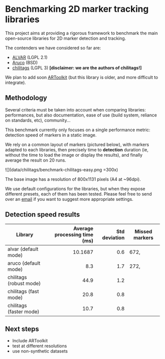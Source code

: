 Benchmarking 2D marker tracking libraries
=========================================

This project aims at providing a rigorous framework to benchmark
the main open-source libraries for 2D marker detection and tracking.

The contenders we have considered so far are:

- [ALVAR](http://virtual.vtt.fi/virtual/proj2/multimedia/alvar/) (LGPL 2.1)
- [Aruco](http://www.uco.es/investiga/grupos/ava/node/26) (BSD)
- [chilitags](http://chili.epfl.ch/software) (LGPL 3) **[disclaimer: we are the
  authors of chilitags!]**

We plan to add soon [ARToolkit](http://artoolkit.sourceforge.net/) (but this
library is older, and more difficult to integrate).

Methodology
-----------

Several criteria must be taken into account when comparing libraries:
performances, but also documentation, ease of use (build system, reliance on
standards, etc), community...

This benchmark currently only focuses on a single performance metric: detection
speed of markers in a static image.

We rely on a common layout of markers (pictured below), with markers adapted to
each libraries, then precisely time to **detection** duration (ie, without the
time to load the image or display the results), and finally average the result
on 20 runs.

![](data/chilitags/benchmark-chilitags-easy.png =300x)

The base image has a resolution of 800x1131 pixels (A4 at ~96dpi).

We use default configurations for the libraries, but when they expose different
presets, each of them has been tested. Please feel free to send over an
[email](mailto:severin.lemaignan.youknowthatthispartdoesnotneedtobethere@epfl.ch)
if you want to suggest more appropriate settings.

Detection speed results
-----------------------

|Library| Average processing time (ms) | Std deviation | Missed markers |
|-------|-----------------------------:|--------------:|----------------|
| alvar (default mode) | 10.1687 |        0.6 | 672,  |
| aruco (default mode) | 8.3 |        1.7 | 272,  |
| chilitags (robust mode) | 44.9 |        1.2 |  |
| chilitags (fast mode) | 20.8 |        0.8 |  |
| chilitags (faster mode) | 10.7 |        0.8 |  |


Next steps
----------

- Include ARToolkit
- test at different resolutions
- use non-synthetic datasets
